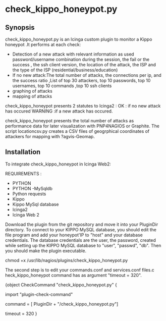 # check_kippo_honeypot.py

## Synopsis

check_kippo_honeypot.py is an Icinga custom plugin to monitor a Kippo honeypot .It performs at each check:

- Detection of a new attack with relevant information as used password/username combination during the session, the fail or the success , the ssh client version, the location of the attack, the ISP and the type of the ISP (residential/business/education)
- If no new attack:The total number of attacks, the connections per ip, and the success ratio ,List of top 30 attackers, top 10 passwords, top 10 usernames, top 10 commands ,top 10 ssh clients
- graphing of attacks
- mapping of attacks

check_kippo_honeypot presents 2 statutes to Icinga2 :
OK : if no new attack has occured
WARNING :if a new attack has occured.

check_kippo_honeypot presents the total number of attacks as performance data for later visualization with PNP4NAGIOS or Graphite. The script locationcsv.py creates a CSV files of geogrphical coordinates of attackers for mapping with ?agvis-Geomap.

## Installation
To integrate check\_kippo\_honeypot in Icinga Web2:

REQUIREMENTS : 
- PYTHON
- PYTHON -MySqldb
- Python requests
- Kippo
- Kippo MySql database
- Icinga2 
- Icinga Web 2

Download the plugin from the git repository and move it into  your PluginDir directory. To connect to your KIPPO  MySQL database, you should edit the file program and add your honeypot'IP to "host" and your  database credentials. The database credentials are the user, the password, created while setting up the KIPPO  MySQL  database to "user", "passwd", "db". Then you should make the plugin executable.
 
 chmod +x /usr/lib/nagios/plugins/check\_kippo\_honeypot.py
 
 The second step is to edit your commands.conf and services.conf files.c heck\_kippo\_honeypot command has as argument "timeout = 320".
 
 {object CheckCommand "check\_kippo\_honeypot.py" {

  import "plugin-check-command"
  
  command = [ PluginDir + "\/check\_kippo\_honeypot.py"]
  
  timeout = 320
}
 


